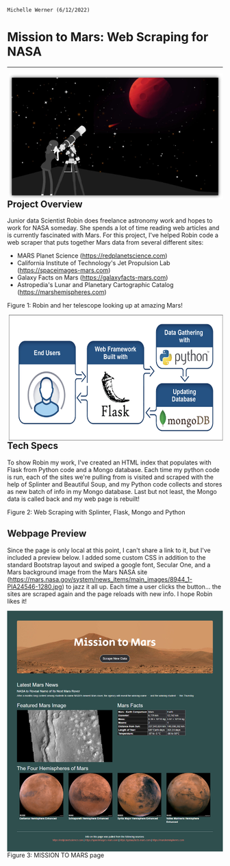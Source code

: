 
                                                                                           Michelle Werner (6/12/2022)
# Mission to Mars: Web Scraping for NASA
---

<!--![alt](resources/___.png)-->
<img src="https://github.com/miwermi/mission-to-mars/blob/main/assets/amazing-mars.png" align="right" width="500" height="293" alt ="graphic: Amazing Mars">

## Project Overview

Junior data Scientist Robin does freelance astronomy work and hopes to work for NASA someday.  She spends a lot of time reading web articles and is currently fascinated with Mars.  For this project, I've helped Robin code a web scraper that puts together Mars data from several different sites:  

- MARS Planet Science (https://redplanetscience.com)
- California Institute of Technology's Jet Propulsion Lab (https://spaceimages-mars.com)
- Galaxy Facts on Mars (https://galaxyfacts-mars.com)
- Astropedia's Lunar and Planetary Cartographic Catalog (https://marshemispheres.com)

Figure 1: Robin and her telescope looking up at amazing Mars!



<img src="https://github.com/miwermi/mission-to-mars/blob/main/assets/web-scraping-flask-to-mongo.png" align="right" width="500" height="293" alt ="graphic: Flask to Mongo Web Scraping">

## Tech Specs

To show Robin my work, I've created an HTML index that populates with Flask from Python code and a Mongo database.  Each time my python code is run, each of the sites we're pulling from is visited and scraped with the help of Splinter and Beautiful Soup, and my Python code collects and stores as new batch of info in my Mongo database. Last but not least, the Mongo data is called back and my web page is rebuilt!  

Figure 2: Web Scraping with Splinter, Flask, Mongo and Python


## Webpage Preview

Since the page is only local at this point, I can't share a link to it, but I've included a preview below.  I added some custom CSS in addition to the standard Bootstrap layout and swiped a google font, Secular One, and a Mars background image from the Mars NASA site (https://mars.nasa.gov/system/news_items/main_images/8944_1-PIA24546-1280.jpg) to jazz it all up.  Each time a user clicks the button... the sites are scraped again and the page reloads with new info.  I hope Robin likes it!

<img src="https://github.com/miwermi/mission-to-mars/blob/main/assets/mission-to-mars_index.html.jpg" align="right" alt ="graphic: Mission to Mars Site Index">



Figure 3: MISSION TO MARS page